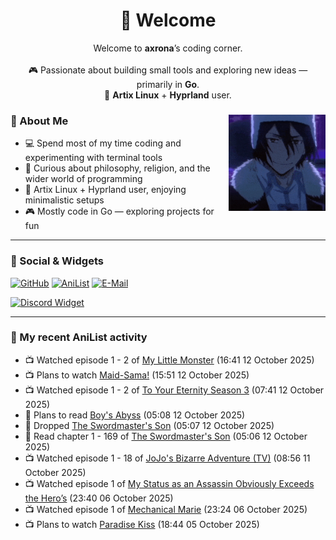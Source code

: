 <h1 align="center">🦊 Welcome</h1>
<p align="center">
  Welcome to <b>axrona</b>’s coding corner.<br><br>
  🎮 Passionate about building small tools and exploring new ideas — primarily in <b>Go</b>.<br>
  🐧 <b>Artix Linux</b> + <b>Hyprland</b> user.
</p>

<div>
<img src="./assets/fyodor-dostoevsky-bsd.gif" width="155" align="right">

### 🦊 About Me

- 💻 Spend most of my time coding and experimenting with terminal tools  
- 🧠 Curious about philosophy, religion, and the wider world of programming  
- 🐧 Artix Linux + Hyprland user, enjoying minimalistic setups  
- 🎮 Mostly code in Go — exploring projects for fun  

</div>

---

### 🔗 Social & Widgets

[![GitHub](https://img.shields.io/badge/GitHub-24292e?style=for-the-badge&logo=github&logoColor=white)](https://github.com/axrona)
[![AniList](https://img.shields.io/badge/AniList-blue?style=for-the-badge&logo=anilist&logoColor=white)](https://anilist.co/user/axrona/)
[![E-Mail](https://img.shields.io/badge/E--Mail-gray?style=for-the-badge&logo=maildotru&logoColor=white)](mailto:yeaweeb@duck.com)

[![Discord Widget](https://dsc-readme.tsuni.dev/api/user/1379125777710190637)](https://discord.com/users/1379125777710190637)

---

### 🌸 My recent AniList activity

<!-- ANILIST_ACTIVITY:start -->

-   📺 Watched episode 1 - 2 of [My Little Monster](https://anilist.co/anime/14227) (16:41 12 October 2025)
-   📺 Plans to watch [Maid-Sama!](https://anilist.co/anime/7054) (15:51 12 October 2025)
-   📺 Watched episode 1 - 2 of [To Your Eternity Season 3](https://anilist.co/anime/162669) (07:41 12 October 2025)
-   📖 Plans to read [Boy's Abyss](https://anilist.co/manga/116186) (05:08 12 October 2025)
-   📖 Dropped [The Swordmaster's Son](https://anilist.co/manga/149332) (05:07 12 October 2025)
-   📖 Read chapter 1 - 169 of [The Swordmaster's Son](https://anilist.co/manga/149332) (05:06 12 October 2025)
-   📺 Watched episode 1 - 18 of [JoJo's Bizarre Adventure (TV)](https://anilist.co/anime/14719) (08:56 11 October 2025)
-   📺 Watched episode 1 of [My Status as an Assassin Obviously Exceeds the Hero’s](https://anilist.co/anime/186794) (23:40 06 October 2025)
-   📺 Watched episode 1 of [Mechanical Marie](https://anilist.co/anime/179992) (23:24 06 October 2025)
-   📺 Plans to watch [Paradise Kiss](https://anilist.co/anime/322) (18:44 05 October 2025)

<!-- ANILIST_ACTIVITY:end -->
